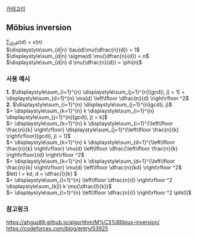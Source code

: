 [카테고리](/README.md)
## Möbius inversion
$\displaystyle\sum_{d|n} \mu(d) = \epsilon(n)$   
$\displaystyle\sum_{d|n} \tau(d)\mu(\dfrac{n}{d}) = 1$   
$\displaystyle\sum_{d|n} \sigma(d) \mu(\dfrac{n}{d}) = n$   
$\displaystyle\sum_{d|n} d \mu(\dfrac{n}{d}) = \phi(n)$   

### 사용 예시
__1.__ $\displaystyle\sum_{i=1}^{n} \displaystyle\sum_{j=1}^{n}[gcd(i, j) = 1] = \displaystyle\sum_{d=1}^{n} \mu(d) \left\lfloor \dfrac{n}{d} \right\rfloor ^2$   
__2.__ $\displaystyle\sum_{i=1}^{n} \displaystyle\sum_{j=1}^{n}gcd(i, j)$   
$= \displaystyle\sum_{k=1}^{n} k \displaystyle\sum_{i=1}^{n} \displaystyle\sum_{j=1}^{n}[gcd(i, j) = k]$   
$= \displaystyle\sum_{k=1}^{n} k \displaystyle\sum_{i=1}^{\left\lfloor \frac{n}{k} \right\rfloor} \displaystyle\sum_{j=1}^{\left\lfloor \frac{n}{k} \right\rfloor}[gcd(i, j) = 1]$   
$= \displaystyle\sum_{k=1}^{n} k \displaystyle\sum_{d=1}^{\left\lfloor \frac{n}{k} \right\rfloor} \mu(d) \left\lfloor \dfrac{\left\lfloor \frac{n}{k} \right\rfloor}{d} \right\rfloor ^2$   
$= \displaystyle\sum_{k=1}^{n} k \displaystyle\sum_{d=1}^{\left\lfloor \frac{n}{k} \right\rfloor} \mu(d) \left\lfloor \dfrac{n}{kd} \right\rfloor ^2$   
$let) l = kd, d = \dfrac{l}{k} $   
$= \displaystyle\sum_{l=1}^{n} \left\lfloor \dfrac{n}{l} \right\rfloor ^2 \displaystyle\sum_{k|l} k \mu(\dfrac{l}{k})$   
$= \displaystyle\sum_{l=1}^{n} \left\lfloor \dfrac{n}{l} \right\rfloor ^2 \phi(l)$   


### 참고링크
https://ahgus89.github.io/algorithm/M%C3%B6bius-inversion/   
https://codeforces.com/blog/entry/53925   